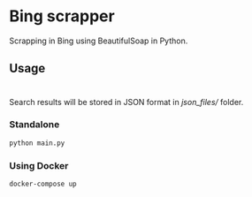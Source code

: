 # Bing scrapper

Scrapping in Bing using BeautifulSoap in Python.

## Usage
#
Search results will be stored in JSON format in *json_files/* folder.


### Standalone
```bash
python main.py
```

### Using Docker 

```bash
docker-compose up
```

